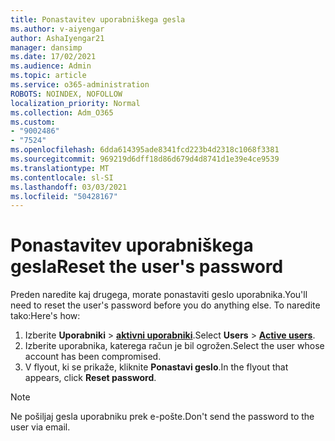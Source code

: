 ```yaml
---
title: Ponastavitev uporabniškega gesla
ms.author: v-aiyengar
author: AshaIyengar21
manager: dansimp
ms.date: 17/02/2021
ms.audience: Admin
ms.topic: article
ms.service: o365-administration
ROBOTS: NOINDEX, NOFOLLOW
localization_priority: Normal
ms.collection: Adm_O365
ms.custom:
- "9002486"
- "7524"
ms.openlocfilehash: 6dda614395ade8341fcd223b4d2318c1068f3381
ms.sourcegitcommit: 969219d6dff18d86d679d4d8741d1e39e4ce9539
ms.translationtype: MT
ms.contentlocale: sl-SI
ms.lasthandoff: 03/03/2021
ms.locfileid: "50428167"
---
```

# <a name="reset-the-users-password"></a><span data-ttu-id="3b8eb-102">Ponastavitev uporabniškega gesla</span><span class="sxs-lookup"><span data-stu-id="3b8eb-102">Reset the user's password</span></span>

<span data-ttu-id="3b8eb-103">Preden naredite kaj drugega, morate ponastaviti geslo uporabnika.</span><span class="sxs-lookup"><span data-stu-id="3b8eb-103">You'll need to reset the user's password before you do anything else.</span></span> <span data-ttu-id="3b8eb-104">To naredite tako:</span><span class="sxs-lookup"><span data-stu-id="3b8eb-104">Here's how:</span></span>

1. <span data-ttu-id="3b8eb-105">Izberite **Uporabniki**  >  **[aktivni uporabniki](https://go.microsoft.com/fwlink/p/?linkid=834822)**.</span><span class="sxs-lookup"><span data-stu-id="3b8eb-105">Select **Users** > **[Active users](https://go.microsoft.com/fwlink/p/?linkid=834822)**.</span></span>
1. <span data-ttu-id="3b8eb-106">Izberite uporabnika, katerega račun je bil ogrožen.</span><span class="sxs-lookup"><span data-stu-id="3b8eb-106">Select the user whose account has been compromised.</span></span>
1. <span data-ttu-id="3b8eb-107">V flyout, ki se prikaže, kliknite **Ponastavi geslo**.</span><span class="sxs-lookup"><span data-stu-id="3b8eb-107">In the flyout that appears, click **Reset password**.</span></span>

> [!NOTE]
> <span data-ttu-id="3b8eb-108">Ne pošiljaj gesla uporabniku prek e-pošte.</span><span class="sxs-lookup"><span data-stu-id="3b8eb-108">Don't send the password to the user via email.</span></span>
